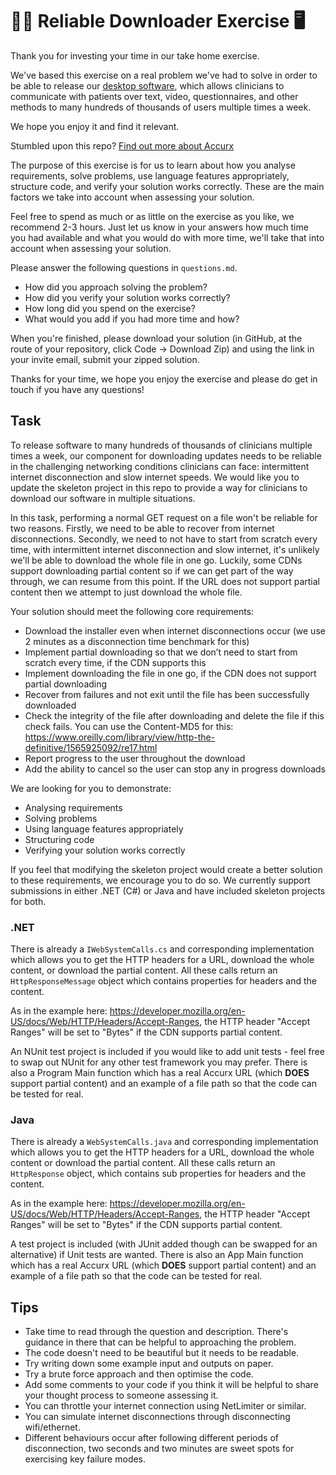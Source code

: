 # 👩‍⚕️ Reliable Downloader Exercise 🖥️

Thank you for investing your time in our take home exercise.

We've based this exercise on a real problem we've had to solve in order to be able to release our [desktop software](https://www.youtube.com/channel/UCrLJDyngP4p0G0JtgEoT66Q/videos), which allows clinicians to communicate with patients over text, video, questionnaires, and other methods to many hundreds of thousands of users multiple times a week.

We hope you enjoy it and find it relevant.

Stumbled upon this repo? [Find out more about Accurx](https://www.accurx.com/careers)

The purpose of this exercise is for us to learn about how you analyse requirements, solve problems, use language features appropriately, structure code, and verify your solution works correctly. These are the main factors we take into account when assessing your solution.

Feel free to spend as much or as little on the exercise as you like, we recommend 2-3 hours. Just let us know in your answers how much time you had available and what you would do with more time, we'll take that into account when assessing your solution.

Please answer the following questions in `questions.md`.

- How did you approach solving the problem?
- How did you verify your solution works correctly?
- How long did you spend on the exercise?
- What would you add if you had more time and how?

When you're finished, please download your solution (in GitHub, at the route of your repository, click Code -> Download Zip) and using the link in your invite email, submit your zipped solution.

Thanks for your time, we hope you enjoy the exercise and please do get in touch if you have any questions!

## Task

To release software to many hundreds of thousands of clinicians multiple times a week, our component for downloading updates needs to be reliable in the challenging networking conditions clinicians can face: intermittent internet disconnection and slow internet speeds. We would like you to update the skeleton project in this repo to provide a way for clinicians to download our software in multiple situations.

In this task, performing a normal GET request on a file won't be reliable for two reasons. Firstly, we need to be able to recover from internet disconnections. Secondly, we need to not have to start from scratch every time, with intermittent internet disconnection and slow internet, it's unlikely we'll be able to download the whole file in one go. Luckily, some CDNs support downloading partial content so if we can get part of the way through, we can resume from this point. If the URL does not support partial content then we attempt to just download the whole file.

Your solution should meet the following core requirements:
- Download the installer even when internet disconnections occur (we use 2 minutes as a disconnection time benchmark for this)
- Implement partial downloading so that we don’t need to start from scratch every time, if the CDN supports this
- Implement downloading the file in one go, if the CDN does not support partial downloading
- Recover from failures and not exit until the file has been successfully downloaded
- Check the integrity of the file after downloading and delete the file if this check fails. You can use the Content-MD5 for this: https://www.oreilly.com/library/view/http-the-definitive/1565925092/re17.html
- Report progress to the user throughout the download
- Add the ability to cancel so the user can stop any in progress downloads


We are looking for you to demonstrate:
- Analysing requirements
- Solving problems
- Using language features appropriately
- Structuring code
- Verifying your solution works correctly

If you feel that modifying the skeleton project would create a better solution to these requirements, we encourage you to do so. We currently support submissions in either .NET (C#) or Java and have included skeleton projects for both.

### .NET 

There is already a ```IWebSystemCalls.cs``` and corresponding implementation which allows you to get the HTTP headers for a URL, download the whole content, or download the partial content. All these calls return an ```HttpResponseMessage``` object which contains properties for headers and the content.

As in the example here: https://developer.mozilla.org/en-US/docs/Web/HTTP/Headers/Accept-Ranges, the HTTP header "Accept Ranges" will be set to "Bytes" if the CDN supports partial content.

An NUnit test project is included if you would like to add unit tests - feel free to swap out NUnit for any other test framework you may prefer. There is also a Program Main function which has a real Accurx URL (which **DOES** support partial content) and an example of a file path so that the code can be tested for real.

### Java

There is already a ```WebSystemCalls.java``` and corresponding implementation which allows you to get the HTTP headers for a URL, download the whole content or download the partial content. All these calls return an ```HttpResponse``` object, which contains sub properties for headers and the content.

As in the example here: https://developer.mozilla.org/en-US/docs/Web/HTTP/Headers/Accept-Ranges, the HTTP header "Accept Ranges" will be set to "Bytes" if the CDN supports partial content.

A test project is included (with JUnit added though can be swapped for an alternative) if Unit tests are wanted. There is also an App Main function which has a real Accurx URL (which **DOES** support partial content) and an example of a file path so that the code can be tested for real.

## Tips

- Take time to read through the question and description. There's guidance in there that can be helpful to approaching the problem.
- The code doesn't need to be beautiful but it needs to be readable.
- Try writing down some example input and outputs on paper.
- Try a brute force approach and then optimise the code.
- Add some comments to your code if you think it will be helpful to share your thought process to someone assessing it.
- You can throttle your internet connection using NetLimiter or similar.
- You can simulate internet disconnections through disconnecting wifi/ethernet.
- Different behaviours occur after following different periods of disconnection, two seconds and two minutes are sweet spots for exercising key failure modes.
